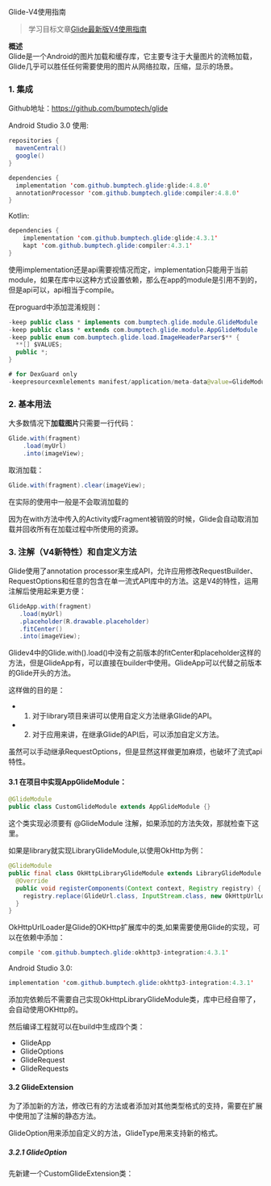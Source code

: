 Glide-V4使用指南
>学习目标文章[Glide最新版V4使用指南](https://blog.csdn.net/u013005791/article/details/74532091)

**概述**<br>
Glide是一个Android的图片加载和缓存库，它主要专注于大量图片的流畅加载，Glide几乎可以胜任任何需要使用的图片从网络拉取，压缩，显示的场景。
### 1. 集成
Github地址：https://github.com/bumptech/glide<br>

Android Studio 3.0 使用:
```java
repositories {
  mavenCentral()
  google()
}

dependencies {
  implementation 'com.github.bumptech.glide:glide:4.8.0'
  annotationProcessor 'com.github.bumptech.glide:compiler:4.8.0'
}
```
Kotlin:
```java
dependencies {
    implementation 'com.github.bumptech.glide:glide:4.3.1'
    kapt 'com.github.bumptech.glide:compiler:4.3.1'
}
```
使用implementation还是api需要视情况而定，implementation只能用于当前module，如果在库中以这种方式设置依赖，那么在app的module是引用不到的，但是api可以，api相当于compile。<br>

在proguard中添加混淆规则：<br>
```java
-keep public class * implements com.bumptech.glide.module.GlideModule
-keep public class * extends com.bumptech.glide.module.AppGlideModule
-keep public enum com.bumptech.glide.load.ImageHeaderParser$** {
  **[] $VALUES;
  public *;
}

# for DexGuard only
-keepresourcexmlelements manifest/application/meta-data@value=GlideModule
```
### 2. 基本用法
大多数情况下**加载图片**只需要一行代码：
```java
Glide.with(fragment)
    .load(myUrl)
    .into(imageView);
```
取消加载：
```java
Glide.with(fragment).clear(imageView);
```
在实际的使用中一般是不会取消加载的<br>

因为在with方法中传入的Activity或Fragment被销毁的时候，Glide会自动取消加载并回收所有在加载过程中所使用的资源。

### 3. 注解（V4新特性）和自定义方法
Glide使用了annotation processor来生成API，允许应用修改RequestBuilder、RequestOptions和任意的包含在单一流式API库中的方法。这是V4的特性，运用注解后使用起来更方便：
```java
GlideApp.with(fragment)
   .load(myUrl)
   .placeholder(R.drawable.placeholder)
   .fitCenter()
   .into(imageView);
```
Glidev4中的Glide.with().load()中没有之前版本的fitCenter和placeholder这样的方法，但是GlideApp有，可以直接在builder中使用。GlideApp可以代替之前版本的Glide开头的方法。<br>

这样做的目的是：
* 1. 对于library项目来讲可以使用自定义方法继承Glide的API。 
* 2. 对于应用来讲，在继承Glide的API后，可以添加自定义方法。

虽然可以手动继承RequestOptions，但是显然这样做更加麻烦，也破坏了流式api特性。<br>

#### 3.1 在项目中实现AppGlideModule：
```java
@GlideModule
public class CustomGlideModule extends AppGlideModule {}
```
这个类实现必须要有 @GlideModule 注解，如果添加的方法失效，那就检查下这里。<br>

如果是library就实现LibraryGlideModule,以使用OkHttp为例：
```java
@GlideModule
public final class OkHttpLibraryGlideModule extends LibraryGlideModule {
  @Override
  public void registerComponents(Context context, Registry registry) {
    registry.replace(GlideUrl.class, InputStream.class, new OkHttpUrlLoader.Factory());
  }
}
```
OkHttpUrlLoader是Glide的OKHttp扩展库中的类,如果需要使用Glide的实现，可以在依赖中添加：
```java
compile 'com.github.bumptech.glide:okhttp3-integration:4.3.1'
```
Android Studio 3.0:
```java
implementation 'com.github.bumptech.glide:okhttp3-integration:4.3.1'
```
添加完依赖后不需要自己实现OkHttpLibraryGlideModule类，库中已经自带了，会自动使用OKHttp的。<br>

然后编译工程就可以在build中生成四个类：<br>
* GlideApp
* GlideOptions
* GlideRequest
* GlideRequests

#### 3.2 GlideExtension
为了添加新的方法，修改已有的方法或者添加对其他类型格式的支持，需要在扩展中使用加了注解的静态方法。

GlideOption用来添加自定义的方法，GlideType用来支持新的格式。

##### 3.2.1 GlideOption
先新建一个CustomGlideExtension类：










 























